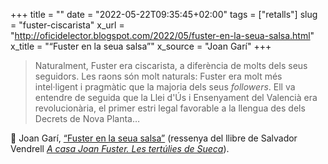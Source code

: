 +++
title = ""
date = "2022-05-22T09:35:45+02:00"
tags = ["retalls"]
slug = "fuster-ciscarista"
x_url = "http://oficidelector.blogspot.com/2022/05/fuster-en-la-seua-salsa.html"
x_title = "“Fuster en la seua salsa”"
x_source = "Joan Garí"
+++

> Naturalment, Fuster era ciscarista, a diferència de molts dels seus seguidors. Les raons són molt naturals: Fuster era molt més intel·ligent i pragmàtic que la majoria dels seus *followers*. Ell va entendre de seguida que la Llei d'Ús i Ensenyament del Valencià era revolucionària, el primer estri legal favorable a la llengua des dels Decrets de Nova Planta…

📎 Joan Garí, [“Fuster en la seua salsa”](http://oficidelector.blogspot.com/2022/05/fuster-en-la-seua-salsa.html) (ressenya del llibre de Salvador Vendrell [*A casa Joan Fuster. Les tertúlies de Sueca*](https://www.onadaedicions.com/llibres/producte/A+casa+Joan+Fuster+Les+tertulies+de+Sueca)).
